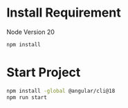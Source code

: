 # Install Requirement
Node Version 20

``` bash
npm install
```

# Start Project
``` bash
npm install -global @angular/cli@18
npm run start
```